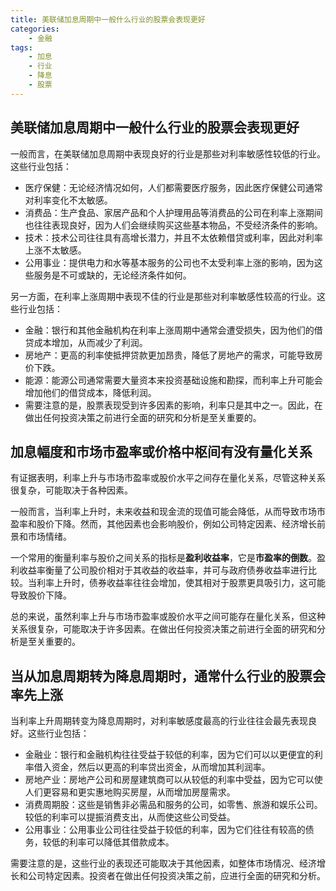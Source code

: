 ```yaml
---
title: 美联储加息周期中一般什么行业的股票会表现更好
categories: 
    - 金融
tags: 
    - 加息
    - 行业
    - 降息
    - 股票
---
```


## 美联储加息周期中一般什么行业的股票会表现更好

一般而言，在美联储加息周期中表现良好的行业是那些对利率敏感性较低的行业。这些行业包括：

- 医疗保健：无论经济情况如何，人们都需要医疗服务，因此医疗保健公司通常对利率变化不太敏感。
- 消费品：生产食品、家居产品和个人护理用品等消费品的公司在利率上涨期间也往往表现良好，因为人们会继续购买这些基本物品，不受经济条件的影响。
- 技术：技术公司往往具有高增长潜力，并且不太依赖借贷或利率，因此对利率上涨不太敏感。
- 公用事业：提供电力和水等基本服务的公司也不太受利率上涨的影响，因为这些服务是不可或缺的，无论经济条件如何。

另一方面，在利率上涨周期中表现不佳的行业是那些对利率敏感性较高的行业。这些行业包括：

- 金融：银行和其他金融机构在利率上涨周期中通常会遭受损失，因为他们的借贷成本增加，从而减少了利润。
- 房地产：更高的利率使抵押贷款更加昂贵，降低了房地产的需求，可能导致房价下跌。
- 能源：能源公司通常需要大量资本来投资基础设施和勘探，而利率上升可能会增加他们的借贷成本，降低利润。
- 需要注意的是，股票表现受到许多因素的影响，利率只是其中之一。因此，在做出任何投资决策之前进行全面的研究和分析是至关重要的。

## 加息幅度和市场市盈率或价格中枢间有没有量化关系

有证据表明，利率上升与市场市盈率或股价水平之间存在量化关系，尽管这种关系很复杂，可能取决于各种因素。

一般而言，当利率上升时，未来收益和现金流的现值可能会降低，从而导致市场市盈率和股价下降。然而，其他因素也会影响股价，例如公司特定因素、经济增长前景和市场情绪。

一个常用的衡量利率与股价之间关系的指标是**盈利收益率**，它是**市盈率的倒数**。盈利收益率衡量了公司股价相对于其收益的收益率，并可与政府债券收益率进行比较。当利率上升时，债券收益率往往会增加，使其相对于股票更具吸引力，这可能导致股价下降。

总的来说，虽然利率上升与市场市盈率或股价水平之间可能存在量化关系，但这种关系很复杂，可能取决于许多因素。在做出任何投资决策之前进行全面的研究和分析是至关重要的。

## 当从加息周期转为降息周期时，通常什么行业的股票会率先上涨

当利率上升周期转变为降息周期时，对利率敏感度最高的行业往往会最先表现良好。这些行业包括：

- 金融业：银行和金融机构往往受益于较低的利率，因为它们可以以更便宜的利率借入资金，然后以更高的利率贷出资金，从而增加其利润率。
- 房地产业：房地产公司和房屋建筑商可以从较低的利率中受益，因为它可以使人们更容易和更实惠地购买房屋，从而增加房屋需求。
- 消费周期股：这些是销售非必需品和服务的公司，如零售、旅游和娱乐公司。较低的利率可以提振消费支出，从而使这些公司受益。
- 公用事业：公用事业公司往往受益于较低的利率，因为它们往往有较高的债务，较低的利率可以降低其借款成本。

需要注意的是，这些行业的表现还可能取决于其他因素，如整体市场情况、经济增长和公司特定因素。投资者在做出任何投资决策之前，应进行全面的研究和分析。
